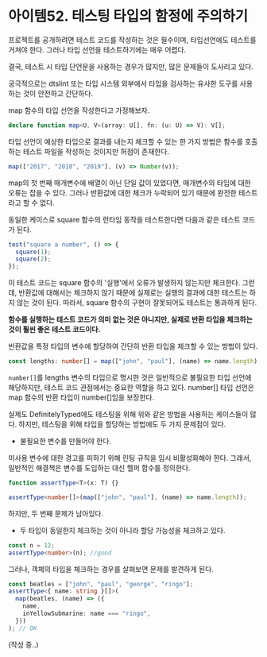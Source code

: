 # 아이템52. 테스팅 타입의 함정에 주의하기

프로젝트를 공개하려면 테스트 코드를 작성하는 것은 필수이며,
타입선언에도 테스트를 거쳐야 한다. 그러나 타입 선언을 테스트하기에는 매우 어렵다.

결국, 테스트 시 타입 단언문을 사용하는 경우가 많지만, 많은 문제들이 도사리고 있다.

궁극적으로는 dtslint 또는 타입 시스템 외부에서 타입을 검사하는 유사한 도구를
사용하는 것이 안전하고 간단하다.

map 함수의 타입 선언을 작성한다고 가정해보자.

```ts
declare function map<U, V>(array: U[], fn: (u: U) => V): V[];
```

타입 선언이 예상한 타입으로 결과를 내는지 체크할 수 있는 한 가지 방법은
함수를 호출하는 테스트 파일을 작성하는 것이지만 허점이 존재한다.

```ts
map(["2017", "2018", "2019"], (v) => Number(v));
```

map의 첫 번째 매개변수에 배열이 아닌 단일 값이 있었다면,
매개변수의 타입에 대한 오류는 잡을 수 있다. 그러나 반환값에 대한
체크가 누락되어 있기 때문에 완전한 테스트라고 할 수 없다.

동일한 케이스로 square 함수의 런타임 동작을 테스트한다면
다음과 같은 테스트 코드가 된다.

```ts
test("square a number", () => {
  square(1);
  square(2);
});
```

이 테스트 코드는 square 함수의 '실행'에서 오류가 발생하지 않는지만
체크한다. 그런데, 반환값에 대해서는 체크하지 않기 때문에
실제로는 실행의 결과에 대한 테스트는 하지 않는 것이 된다.
따라서, square 함수의 구현이 잘못되어도 테스트는 통과하게 된다.

**함수를 실행하는 테스트 코드가 의미 없는 것은 아니지만,
실제로 반환 타입을 체크하는 것이 훨씬 좋은 테스트 코드이다.**

반환값을 특정 타입의 변수에 할당하여 간단히 반환 타입을 체크할 수 있는
방법이 있다.

```ts
const lengths: number[] = map(["john", "paul"], (name) => name.length);
```

`number[]`를 lengths 변수의 타입으로 명시한 것은 일반적으로
불필요한 타입 선언에 해당하지만, 테스트 코드 관점에서는 중요한 역할을 하고 있다.
number[] 타입 선언은 map 함수의 반환 타입이 number[]임을 보장한다.

실제도 DefinitelyTyped에도 테스팅을 위해 위와 같은 방법을 사용하는 케이스들이 많다.
하지만, 테스팅을 위해 타입을 할당하는 방법에도 두 가지 문제점이 있다.

- 불필요한 변수를 만들어야 한다.

미사용 변수에 대한 경고를 피하기 위해 린팅 규칙을 임시 비활성화해야 한다.
그래서, 일반적인 해결책은 변수를 도입하는 대신 헬퍼 함수를 정의한다.

```ts
function assertType<T>(x: T) {}

assertType<number[]>(map(["john", "paul"], (name) => name.length));
```

하지만, 두 번째 문제가 남아있다.

- 두 타입이 동일한지 체크하는 것이 아니라 할당 가능성을
  체크하고 있다.

```ts
const n = 12;
assertType<number>(n); //good
```

그러나, 객체의 타입을 체크하는 경우를 살펴보면 문제를
발견하게 된다.

```ts
const beatles = ["john", "paul", "george", "ringo"];
assertType<{ name: string }[]>(
  map(beatles, (name) => ({
    name,
    inYellowSubmarine: name === "ringo",
  }))
); // OK
```

(작성 중..)
